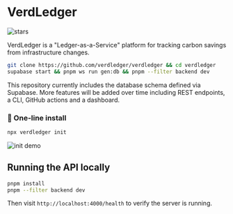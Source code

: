 # VerdLedger
![stars](https://img.shields.io/github/stars/verdledger/verdledger)

VerdLedger is a "Ledger-as-a-Service" platform for tracking carbon savings from infrastructure changes.

```bash
git clone https://github.com/verdledger/verdledger && cd verdledger
supabase start && pnpm ws run gen:db && pnpm --filter backend dev
```

This repository currently includes the database schema defined via Supabase. More features will be added over time including REST endpoints, a CLI, GitHub actions and a dashboard.

### 💚 One-line install

```bash
npx verdledger init
```

![init demo](docs/init.gif)


## Running the API locally

```bash
pnpm install
pnpm --filter backend dev
```

Then visit `http://localhost:4000/health` to verify the server is running.
